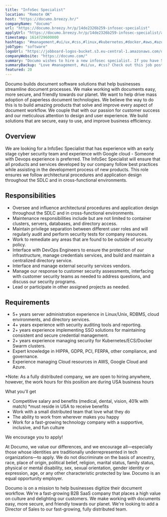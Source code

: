 ```yaml
---
title: "InfoSec Specialist"
location: "Remote OK"
host: "https://documo.breezy.hr/"
companyName: "documo"
url: "https://documo.breezy.hr/p/14de2326b259-infosec-specialist"
applyUrl: "https://documo.breezy.hr/p/14de2326b259-infosec-specialist/apply"
timestamp: 1614729600000
hashtags: "#management,#ui/ux,#css,#linux,#kubernetes,#docker,#aws,#azure,#sales"
jobType: "software"
logoUrl: "https://jobboard-logos-bucket.s3.eu-central-1.amazonaws.com/documo"
companyWebsite: "https://documo.com/"
summary: "Documo wishes to hire a new infosec specialist. If you have 5+ years server administration experience in Linux/Unix, RDBMS, cloud environments, and directory services, consider applying."
summaryBackup: "Love #management, #ui/ux, #css? Check out this job post!"
featured: 20
---
```


Documo builds document software solutions that help businesses streamline document processes. We make working with documents easy, more secure, and friendly towards our planet. We want to help drive mass adoption of paperless document technologies. We believe the way to do this is to build amazing products that solve and improve every aspect of document workflow. We couple that with our passion for customer success and our meticulous attention to design and user experience. We build solutions that are secure, easy to use, and improve business efficiency.

## Overview

We are looking for a InfoSec Specialist that has experience with an early stage cyber security team and experience with Google cloud - Someone with Devops experience is preferred. The InfoSec Specialist will ensure that all products and services developed by our company follow best practices while assisting in the development process of new products. This role ensures we follow architectural procedures and application design throughout the SDLC and in cross-functional environments.

## Responsibilities

*   Oversee and influence architectural procedures and application design throughout the SDLC and in cross-functional environments.
*   Maintenance responsibilities include but are not limited to container clusters, servers, databases, and directory access.
*   Maintain privilege separation between different user roles and will regularly audit and perform security tests for company resources.
*   Work to remediate any areas that are found to be outside of security policy.
*   Interface with DevOps Engineers to ensure the protection of our infrastructure, manage credentials services, and build and maintain a centralized directory service.
*   Interface and manage external security services vendors.
*   Manage our response to customer security assessments, interfacing with customer security teams as needed to address questions, and discuss our security programs.
*   Lead or participate in other assigned projects as needed.

## Requirements

*   5+ years server administration experience in Linux/Unix, RDBMS, cloud environments, and directory services.
*   4+ years experience with security auditing tools and reporting.
*   2+ years experience implementing SSO solutions for maintaining consistent and secure credential management.
*   2+ years experience managing security for Kubernetes/ECS/Docker Swarm clusters.
*   Expert knowledge in HIPPA, GDPR, PCI, FERPA, other compliance, and governance.
*   Experience managing Cloud resources in AWS, Google Cloud and Azure.

\*Note: As a fully distributed company, we are open to hiring anywhere, however, the work hours for this position are during USA business hours

What you'll get

*   Competitive salary and benefits (medical, dental, vision, 401k with match) \*must reside in USA to receive benefits
*   Work with a small distributed team that love what they do
*   The ability to work from wherever makes you happy
*   Work for a fast-growing technology company with a supportive, inclusive, and fun culture

We encourage you to apply!

At Documo, we value our differences, and we encourage all—especially those whose identities are traditionally underrepresented in tech organizations—to apply. We do not discriminate on the basis of ancestry, race, place of origin, political belief, religion, marital status, family status, physical or mental disability, sex, sexual orientation, gender identity or expression, age, or any other characteristic protected by law. Documo is an equal opportunity employer.

Documo is on a mission to help businesses digitize their document workflow. We're a fast-growing B2B SaaS company that places a high value on culture and delighting our customers. We make working with documents easy, more secure, and friendly towards our planet. We're looking to add a Director of Sales to our fast-growing, fully distributed team.
